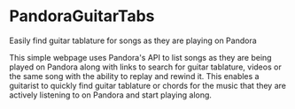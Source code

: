 PandoraGuitarTabs
=================

Easily find guitar tablature for songs as they are playing on Pandora

This simple webpage uses Pandora's API to list songs as they are being played on Pandora along with links to search for guitar tablature, videos or the same song with the ability to replay and rewind it.  This enables a guitarist to quickly find guitar tablature or chords for the music that they are actively listening to on Pandora and start playing along.   
